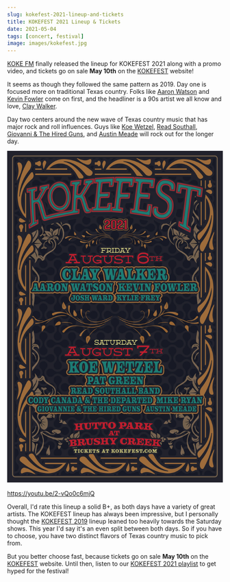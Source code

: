 ```yaml
---
slug: kokefest-2021-lineup-and-tickets
title: KOKEFEST 2021 Lineup & Tickets
date: 2021-05-04
tags: [concert, festival]
image: images/kokefest.jpg
---
```


[KOKE FM][kokefm] finally released the lineup for KOKEFEST 2021 along with a promo video, and tickets go on sale **May 10th** on the [KOKEFEST][kokefest] website!

It seems as though they followed the same pattern as 2019. Day one is focused more on traditional Texas country. Folks like [Aaron Watson][aaron-watson] and [Kevin Fowler][kevin-fowler] come on first, and the headliner is a 90s artist we all know and love, [Clay Walker][clay-walker].

Day two centers around the new wave of Texas country music that has major rock and roll influences. Guys like [Koe Wetzel][koe-wetzel], [Read Southall][read-southall], [Giovanni & The Hired Guns][giovanni], and [Austin Meade][austin-meade] will rock out for the longer day.

![kokefest][poster]

https://youtu.be/2-vQo0c6mjQ

Overall, I'd rate this lineup a solid B+, as both days have a variety of great artists. The KOKEFEST lineup has always been impressive, but I personally thought the [KOKEFEST 2019][kokefest-2019] lineup leaned too heavily towards the Saturday shows. This year I'd say it's an even split between both days. So if you have to choose, you have two distinct flavors of Texas country music to pick from.

But you better choose fast, because tickets go on sale **May 10th** on the [KOKEFEST][kokefest] website. Until then, listen to our [KOKEFEST 2021 playlist][playlist] to get hyped for the festival!

[kokefest]: https://kokefest.com
[video]: https://youtu.be/2-vQo0c6mjQ
[poster]: images/poster.jpg
[kokefm]: https://kokefm.com
[aaron-watson]: https://www.aaronwatson.com
[kevin-fowler]: https://www.kevinfowler.com
[clay-walker]: https://www.claywalker.com
[koe-wetzel]: https://koewetzelmusic.com
[read-southall]: https://readsouthall.com
[giovanni]: https://www.gioandtheguns.com
[austin-meade]: https://www.austinmeade.com
[kokefest-2019]: https://kokefm.com/2019/05/08/kokefest-2019-lineup-announcement
[playlist]: https://open.spotify.com/playlist/69GsY4MauEesJa06EHQhml
